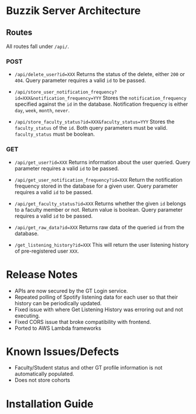 # Buzzik Server Architecture

## Routes

All routes fall under `/api/`.

### POST

* `/api/delete_user?id=XXX`
Returns the status of the delete, either `200` or `404`. Query parameter requires a valid `id` to be passed.

* `/api/store_user_notification_frequency?id=XXX&notification_frequency=YYY`
Stores the `notification_frequency` specified against the `id` in the database. Notification frequency is either `day`, `week`, `month`, `never`.

* `/api/store_faculty_status?id=XXX&faculty_status=YYY`
Stores the `faculty_status` of the `id`. Both query parameters must be valid. `faculty_status` must be boolean.

### GET

* `/api/get_user?id=XXX`
Returns information about the user queried. Query parameter requires a valid `id` to be passed.

* `/api/get_user_notification_frequency?id=XXX`
Return the notification frequency stored in the database for a given user. Query parameter requires a valid `id` to be passed.

* `/api/get_faculty_status?id=XXX`
Returns whether the given `id` belongs to a faculty member or not. Return value is boolean. Query parameter requires a valid `id` to be passed.

* `/api/get_raw_data?id=XXX`
Returns raw data of the queried `id` from the database.

* `/get_listening_history?id=XXX`
This will return the user listening history of pre-registered user `XXX`.


# Release Notes

* APIs are now secured by the GT Login service.
* Repeated polling of Spotify listening data for each user so that their history can be periodically updated.
* Fixed issue with where Get Listening History was erroring out and not executing.
* Fixed CORS issue that broke compatibility with frontend.
* Ported to AWS Lambda frameworks

# Known Issues/Defects

* Faculty/Student status and other GT profile information is not automatically populated.
* Does not store cohorts

# Installation Guide
